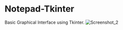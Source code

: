 # Notepad-Tkinter

Basic Graphical Interface using Tkinter.
![Screenshot_2](https://user-images.githubusercontent.com/78764084/145922548-eba8b4d8-3671-439a-a21c-1880e128f85d.png)
